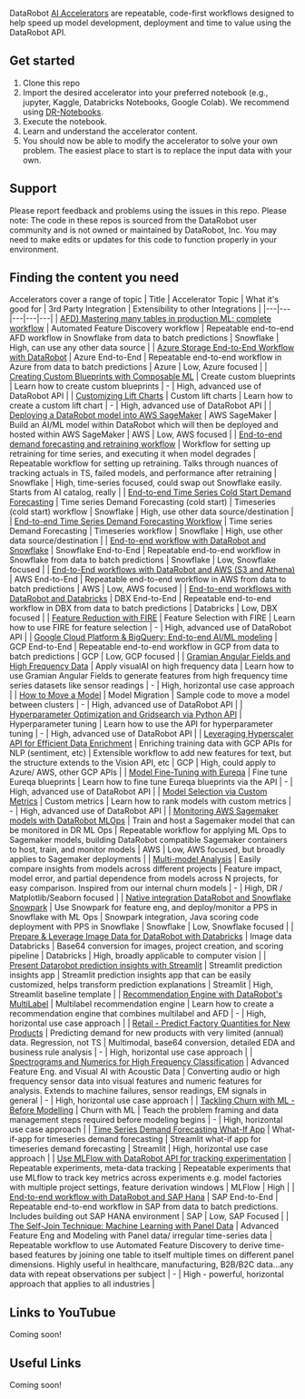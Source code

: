 DataRobot [AI Accelerators](https://www.datarobot.com/accelerators/) are repeatable, code-first workflows designed to help speed up model development, deployment and time to value using the DataRobot API. 

## Get started

1. Clone this repo
2. Import the desired accelerator into your preferred notebook (e.g., jupyter, Kaggle, Databricks Notebooks, Google Colab). We recommend using [DR-Notebooks](https://www.datarobot.com/platform/notebooks/).
3. Execute the notebook. 
4. Learn and understand the accelerator content. 
4. You should now be able to modify the accelerator to solve your own problem. The easiest place to start is to replace the input data with your own. 

## Support
Please report feedback and problems using the issues in this repo.
Please note: The code in these repos is sourced from the DataRobot user community and is not owned or maintained by DataRobot, Inc. You may need to make edits or updates for this code to function properly in your environment.

## Finding the content you need
Accelerators cover a range of topic
| Title | Accelerator Topic | What it's good for | 3rd Party Integration | Extensibility to other Integrations |
|---|---|---|---|---|
| [AFD) Mastering many tables in production ML: complete workflow](https://github.com/datarobot-community/ai-accelerators/blob/main/end-to-end/Azure_End_to_End.ipynb) | Automated Feature Discovery workflow | Repeatable end-to-end AFD workflow in Snowflake from data to batch predictions | Snowflake | High, can use any other data source |
| [Azure Storage End-to-End Workflow with DataRobot](https://github.com/datarobot-community/ai-accelerators/blob/main/end-to-end/Azure_End_to_End.ipynb) | Azure End-to-End | Repeatable end-to-end workflow in Azure from data to batch predictions | Azure | Low, Azure focused |
| [Creating Custom Blueprints with Composable ML](https://github.com/datarobot-community/ai-accelerators/tree/main/advanced-experimentation/custom_blueprints) | Create custom blueprints | Learn how to create custom blueprints | - | High, advanced use of DataRobot API |
| [Customizing Lift Charts](https://github.com/datarobot-community/ai-accelerators/tree/main/advanced-experimentation/customizing_lift_charts) | Custom lift charts | Learn how to create a custom lift chart | - | High, advanced use of DataRobot API |
| [Deploying a DataRobot model into AWS SageMaker](https://github.com/datarobot-community/ai-accelerators/tree/main/end-to-end/sagemaker_deployment) | AWS SageMaker | Build an AI/ML model within DataRobot which will then be deployed and hosted within AWS SageMaker | AWS | Low, AWS focused |
| [End-to-end demand forecasting and retraining workflow](https://github.com/datarobot-community/ai-accelerators/blob/main/end-to-end/Demand_forecasting_retraining/End_to_end_demand_forecasting_retraining.ipynb) | Workflow for setting up retraining for time series, and executing it when model degrades | Repeatable workflow for setting up retraining. Talks through nuances of tracking actuals in TS, failed models, and performance after retraining | Snowflake | High, time-series focused, could swap out Snowflake easily. Starts from AI catalog, really |
| [End-to-end Time Series Cold Start Demand Forecasting](https://github.com/datarobot-community/ai-accelerators/tree/main/end-to-end/Demand_forecasting_cold_start) | Time series Demand Forecasting (cold start) | Timeseries (cold start) workflow | Snowflake | High, use other data source/destination |
| [End-to-end Time Series Demand Forecasting Workflow](https://github.com/datarobot-community/ai-accelerators/tree/main/end-to-end/End_to_end_demand_forecasting) | Time series Demand Forecasting | Timeseries workflow | Snowflake | High, use other data source/destination |
| [End-to-end workflow with DataRobot and Snowflake](https://github.com/datarobot-community/ai-accelerators/tree/main/end-to-end/Snowflake_End_to_End) | Snowflake End-to-End | Repeatable end-to-end workflow in Snowflake from data to batch predictions | Snowflake | Low, Snowflake focused |
| [End-to-End workflows with DataRobot and AWS (S3 and Athena)](https://github.com/datarobot-community/ai-accelerators/tree/main/end-to-end/AWS_End_to_End) | AWS End-to-End | Repeatable end-to-end workflow in AWS from data to batch predictions | AWS | Low, AWS focused |
| [End-to-end workflows with DataRobot and Databricks](https://github.com/datarobot-community/ai-accelerators/blob/main/end-to-end/Databricks_End_To_End.ipynb) | DBX End-to-End | Repeatable end-to-end workflow in DBX from data to batch predictions | Databricks | Low, DBX focused |
| [Feature Reduction with FIRE](https://github.com/datarobot-community/ai-accelerators/tree/main/advanced-experimentation/feature_reduction_with_fire) | Feature Selection with FIRE | Learn how to use FIRE for feature selection | - | High, advanced use of DataRobot API |
| [Google Cloud Platform & BigQuery: End-to-end AI/ML modeling](https://github.com/datarobot-community/ai-accelerators/blob/main/end-to-end/GCP%20DataRobot%20End%20To%20End.ipynb) | GCP End-to-End | Repeatable end-to-end workflow in GCP from data to batch predictions | GCP | Low, GCP focused |
| [Gramian Angular Fields and High Frequency Data](https://github.com/datarobot-community/ai-accelerators/tree/main/game-changer/high_freq_data_to_images) | Apply visualAI on high frequency data | Learn how to use Gramian Angular Fields to generate features from high frequency time series datasets like sensor readings | - | High, horizontal use case approach |
| [How to Move a Model](https://github.com/datarobot-community/ai-accelerators/tree/main/advanced-experimentation/model_migration) | Model Migration | Sample code to move a model between clusters | - | High, advanced use of DataRobot API |
| [Hyperparameter Optimization and Gridsearch via Python API](https://github.com/datarobot-community/ai-accelerators/tree/main/advanced-experimentation/Hyperparameter_Optimization) | Hyperparameter tuning | Learn how to use the API for hyperparameter tuning | - | High, advanced use of DataRobot API |
| [Leveraging Hyperscaler API for Efficient Data Enrichment](https://github.com/datarobot-community/ai-accelerators/blob/main/advanced-experimentation/gcp_sentiment/GCP_enrich_sentiment.ipynb) | Enriching training data with GCP APIs for NLP (sentiment, etc) | Extensible workflow to add new features for text, but the structure extends to the Vision API, etc | GCP | High, could apply to Azure/ AWS, other GCP APIs |
| [Model Fine-Tuning with Eureqa](https://github.com/datarobot-community/ai-accelerators/tree/main/advanced-experimentation/fine_tuning_with_eureqa) | Fine tune Eureqa blueprints | Learn how to fine tune Eureqa blueprints via the API | - | High, advanced use of DataRobot API |
| [Model Selection via Custom Metrics](https://github.com/datarobot-community/ai-accelerators/blob/main/end-to-end/GCP%20DataRobot%20End%20To%20End.ipynb) | Custom metrics | Learn how to rank models with custom metrics | - | High, advanced use of DataRobot API |
| [Monitoring AWS Sagemaker models with DataRobot MLOps](https://github.com/datarobot-community/ai-accelerators/tree/main/end-to-end/monitor_sagemaker_model_in_DataRobot) | Train and host a Sagemaker model that can be monitored in DR ML Ops | Repeatable workflow for applying ML Ops to Sagemaker models, building DataRobot compatible Sagemaker containers to host, train, and monitor models | AWS | Low, AWS focused, but broadly applies to Sagemaker deployments |
| [Multi-model Analysis](https://github.com/datarobot-community/ai-accelerators/blob/main/advanced-experimentation/multi_model_analysis/Multi-Model%20Analysis.ipynb) | Easily compare insights from models across different projects | Feature impact, model error, and partial dependence from models across N projects, for easy comparison. Inspired from our internal churn models | - | High, DR / Matplotlib/Seaborn focused |
| [Native integration DataRobot and Snowflake Snowpark](https://github.com/datarobot-community/ai-accelerators/blob/main/end-to-end/snowflake_snowpark/Native%20integration%20DataRobot%20and%20Snowflake%20Snowpark-Maximizing%20the%20Data%20Cloud.ipynb) | Use Snowpark for feature eng, and deploy/monitor a PPS in Snowflake with ML Ops | Snowpark integration, Java scoring code deployment with PPS in Snowflake | Snowflake | Low, Snowflake focused |
| [Prepare & Leverage Image Data for DataRobot with Databricks](https://github.com/datarobot-community/ai-accelerators/tree/main/advanced-experimentation/image_data_databricks) | Image data Databricks | Base64 conversion for images, project creation, and scoring pipeline | Databricks | High, broadly applicable to computer vision |
| [Present Datarobot prediction insights with Streamlit](https://github.com/datarobot-community/ai-accelerators/tree/main/advanced-experimentation/Churn_app_Streamlit) | Streamlit prediction insights app | Streamlit prediction insights app that can be easily customized, helps transform prediction explanations | Streamlit | High, Streamlit baseline template |
| [Recommendation Engine with DataRobot's MultiLabel](https://github.com/datarobot-community/ai-accelerators/tree/main/game-changer/Recommendation%20Engine) | Multilabel recommendation engine | Learn how to create a recommendation engine that combines multilabel and AFD | - | High, horizontal use case approach |
| [Retail - Predict Factory Quantities for New Products](https://github.com/datarobot-community/ai-accelerators/blob/main/advanced-experimentation/Retail_Industry_Predicting_Factory_Orders_New_Products/Retail%20Industry%20-%20Predicting%20Factory%20Order%20Quantities%20for%20New%20Products.ipynb) | Predicting demand for new products with very limited (annual) data. Regression, not TS | Multimodal, base64 conversion, detailed EDA and business rule analysis | - | High, horizontal use case approach |
| [Spectrograms and Numerics for High Frequency Classification](https://github.com/datarobot-community/ai-accelerators/blob/main/game-changer/high_freq_data_to_images/high_frequency_data_classification_using_spectrograms_n_numerics/high_frequency_classification_spectrograms_n_numerics.ipynb) | Advanced Feature Eng. and Visual AI with Acoustic Data | Converting audio or high frequency sensor data into visual features and numeric features for analysis. Extends to machine failures, sensor readings, EM signals in general | - | High, horizontal use case approach |
| [Tackling Churn with ML - Before Modelling](https://github.com/datarobot-community/ai-accelerators/tree/main/game-changer/churn_blog) | Churn with ML | Teach the problem framing and data management steps required before modeling begins | - | High, horizontal use case approach |
| [Time Series Demand Forecasting What-If App](https://github.com/datarobot-community/ai-accelerators/tree/main/end-to-end/Demand_forecasting_what_if_app) | What-if-app for timeseries demand forecasting | Streamlit what-if app for timeseries demand forecasting | Streamlit | High, horizontal use case approach |
| [Use MLFlow with DataRobot API for tracking experimentation](https://github.com/datarobot-community/ai-accelerators/tree/main/advanced-experimentation/MLFLOW) | Repeatable experiments, meta-data tracking | Repeatable experiments that use MLflow to track key metrics across experiments e.g. model factories with multiple project settings, feature derivation windows | MLFlow | High |
| [End-to-end workflow with DataRobot and SAP Hana](https://github.com/datarobot-community/ai-accelerators/blob/main/end-to-end/SAP_End_to_End/SAP_End_to_End.ipynb) | SAP End-to-End | Repeatable end-to-end workflow in SAP from data to batch predictions. Includes building out SAP HANA environment | SAP | Low, SAP Focused |
| [The Self-Join Technique: Machine Learning with Panel Data](https://github.com/datarobot-community/ai-accelerators/blob/main/advanced-experimentation/SelfJoins/self-joins-panel-data.ipynb) | Advanced Feature Eng and Modeling with Panel data/ irregular time-series data | Repeatable workflow to use Automated Feature Discovery to derive time-based features by joining one table to itself multiple times on different panel dimensions. Highly useful in healthcare, manufacturing, B2B/B2C data...any data with repeat observations per subject | - | High - powerful, horizontal approach that applies to all industries |

## Links to YouTubue
Coming soon!
## Useful Links
Coming soon!
